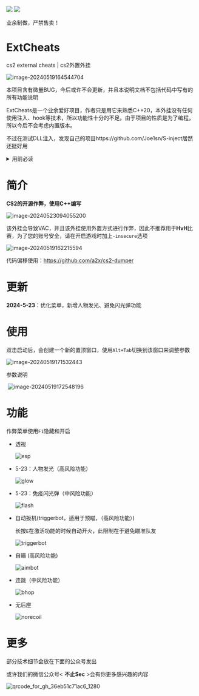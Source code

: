 ![](https://img.shields.io/badge/joe1sn-ExtCheats-green)  ![](https://img.shields.io/badge/windows-C++-yellow)

业余制做，严禁售卖！

# ExtCheats

cs2 external cheats | cs2外置外挂

![image-20240519164544704](./README.assets/image-20240519164544704.png)

本项目含有微量BUG，今后或许不会更新，并且本说明文档不包括代码中写有的所有功能说明

ExtCheats是一个业余爱好项目，作者只是用它来熟悉C++20，本外挂没有任何使用注入、hook等技术，所以功能性十分的不足。由于项目的性质是为了编程，所以今后不会考虑内置版本。

不过在测试DLL注入，发现自己的项目https://github.com/Joe1sn/S-inject居然还挺好用

<details> 
<summary>用前必读</summary> 

- 个人建议：类似于CS这种高度竞技化的游戏，没有必要过于认真对待，因为总有人比您训练的更长时间，一天中的时间是有限的，我希望您能将时间花在更有利于身心健康的事情上。简单的来说就是打不过就直接放弃，去玩其他的游戏或者做其他的事。
- 电子游戏中的作弊可能反映了您内心的不安和不满。您可能觉得自己在游戏中不够优秀，或者受到了其他玩家的嘲笑和排斥。您可能希望通过作弊来提高您的游戏水平和社交地位，或者给自己带来一些快乐和成就感。然而，这些都是表面的和短暂的，不能真正解决您的问题。
- 作弊会让您失去游戏的挑战和乐趣，也会让您失去其他玩家的尊重和信任。作弊会让您陷入一种虚假的自我认知，让您忽视了您真正的优点和潜力。作弊会让您错过了通过努力和学习来提升自己的机会和过程。
- 如果您想摆脱作弊的诱惑和后果，您需要正视您的心理状态和动机，并寻求专业的帮助和支持。与一位心理咨询师或辅导员沟通，可以帮助您找到更健康和有效的应对方式，也可以帮助您建立更积极和自信的自我形象。您也可以参与一些有益的活动和社交，例如加入一些游戏社区或俱乐部，结交一些志同道合的朋友，或者尝试一些新的游戏或兴趣。
- 我希望您能够认识到作弊的危害和无意义，也希望您能够享受游戏的真正乐趣和价值。
</details>

# 简介

**CS2的开源作弊，使用C++编写**

![image-20240523094055200](./README.assets/image-20240523094055200.png)

该外挂会导致VAC，并且该外挂使用外置方式进行作弊，因此不推荐用于**HvH**比赛，为了您的账号安全，请在开启游戏时加上`-insecure`选项

![image-20240519162215594](./README.assets/image-20240519162215594.png)

代码偏移使用：https://github.com/a2x/cs2-dumper

# 更新

**2024-5-23**：优化菜单，新增人物发光、避免闪光弹功能

# 使用

双击启动后，会创建一个新的置顶窗口，使用`Alt+Tab`切换到该窗口来调整参数

![image-20240519171532443](./README.assets/image-20240519171532443.png)

参数说明

​	![image-20240519172548196](./README.assets/image-20240519172548196.png)

# 功能

作弊菜单使用`F1`隐藏和开启

- 透视

  ![esp](./README.assets/esp.gif)

- 5-23：人物发光（高风险功能）

  ![glow](./README.assets/glow.gif)

- 5-23：免疫闪光弹（中风险功能）

  ![flash](./README.assets/flash.gif)

- 自动扳机(triggerbot，适用于预瞄，（高风险功能）)

  长按`E`在激活功能的时候自动开火，此限制在于避免瞄准队友

  ![triggerbot](./README.assets/triggerbot.gif)

- 自瞄 (高风险功能)

  ![aimbot](./README.assets/aimbot.gif)

- 连跳（中风险功能）

  ![bhop](./README.assets/bhop.gif)

- 无后座

  ![norecoil](./README.assets/norecoil.gif)

# 更多

部分技术细节会放在下面的公众号发出

或许我们的微信公众号< **不止Sec** >会有你更多感兴趣的内容

![qrcode_for_gh_36eb51c71ac6_1280](./README.assets/qrcode_for_gh_36eb51c71ac6_1280.jpg)




